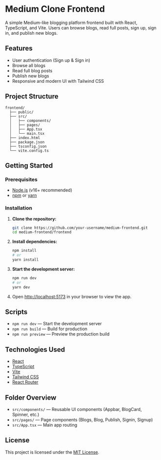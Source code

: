# Medium Clone Frontend

A simple Medium-like blogging platform frontend built with React, TypeScript, and Vite. Users can browse blogs, read full posts, sign up, sign in, and publish new blogs.

## Features

- User authentication (Sign up & Sign in)
- Browse all blogs
- Read full blog posts
- Publish new blogs
- Responsive and modern UI with Tailwind CSS

## Project Structure

```
frontend/
  ├── public/
  ├── src/
  │   ├── components/
  │   ├── pages/
  │   ├── App.tsx
  │   └── main.tsx
  ├── index.html
  ├── package.json
  ├── tsconfig.json
  └── vite.config.ts
```

## Getting Started

### Prerequisites

- [Node.js](https://nodejs.org/) (v16+ recommended)
- [npm](https://www.npmjs.com/) or [yarn](https://yarnpkg.com/)

### Installation

1. **Clone the repository:**
   ```sh
   git clone https://github.com/your-username/medium-frontend.git
   cd medium-frontend/frontend
   ```

2. **Install dependencies:**
   ```sh
   npm install
   # or
   yarn install
   ```

3. **Start the development server:**
   ```sh
   npm run dev
   # or
   yarn dev
   ```

4. Open [http://localhost:5173](http://localhost:5173) in your browser to view the app.

## Scripts

- `npm run dev` — Start the development server
- `npm run build` — Build for production
- `npm run preview` — Preview the production build

## Technologies Used

- [React](https://react.dev/)
- [TypeScript](https://www.typescriptlang.org/)
- [Vite](https://vitejs.dev/)
- [Tailwind CSS](https://tailwindcss.com/)
- [React Router](https://reactrouter.com/)

## Folder Overview

- `src/components/` — Reusable UI components (Appbar, BlogCard, Spinner, etc.)
- `src/pages/` — Page components (Blogs, Blog, Publish, Signin, Signup)
- `src/App.tsx` — Main app routing

## License

This project is licensed under the [MIT License](https://opensource.org/license/mit/).
